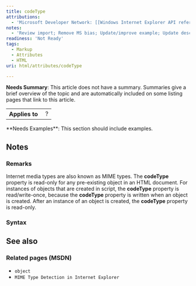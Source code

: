 ```yaml
---
title: codeType
attributions:
  - 'Microsoft Developer Network: [[Windows Internet Explorer API reference](http://msdn.microsoft.com/en-us/library/ie/hh828809%28v=vs.85%29.aspx) Article]'
notes:
  - 'Review import; Remove MS bias; Update/improve example; Update descriptions; Fix lists & compatibility info'
readiness: 'Not Ready'
tags:
  - Markup
  - Attributes
  - HTML
uri: html/attributes/codeType

---
```

**Needs Summary**: This article does not have a summary. Summaries give a brief overview of the topic and are automatically included on some listing pages that link to this article.

<table class="wikitable">
<tr>
<th>
Applies to

</th>
<td>
 ?

</td>
</tr>
</table>
**Needs Examples**: This section should include examples.

## <span>Notes</span>

### <span>Remarks</span>

Internet media types are also known as MIME types. The **codeType** property is read-only for any pre-existing object in an HTML document. For instances of objects that are created in script, the **codeType** property is read/write-once, because the **codeType** property is written when an object is created. After an instance of an object is created, the **codeType** property is read-only.

### <span>Syntax</span>

## <span>See also</span>

### <span>Related pages (MSDN)</span>

-   `object`
-   `MIME Type Detection in Internet Explorer`
